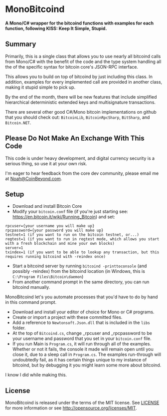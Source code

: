 MonoBitcoind
============

**A Mono/C# wrapper for the bitcoind functions with examples for each function, following KISS: Keep It Simple, Stupid.**

Summary
-------
Primarily, this is a single class that allows you to use nearly all bitcoind calls from Mono/C# with the benefit of the code and the type system handling all the of the specific syntax for bitcoin core's JSON-RPC interface.  

This allows you to build on top of bitcoind by just including this class.  In addition, examples for every implemented call are provided in another class, making it stupid simple to pick up.

By the end of the month, there will be new features that include simplified hierarchical deterministic extended keys and multisignature transactions.

There are several other good C#/Mono bitcoin implementations on github that you should check out:
`BitcoinLib`, `BitcoinRpcSharp`, `BitSharp`, and `Bitcoin.NET`.


Please Do Not Make An Exchange With This Code
---------------------------------------------
This code is under heavy development, and digital currency security is a serious thing, so use it at your own risk.  

I'm eager to hear feedback from the core dev community, please email me at Noah@CoinBeyond.com.


Setup
-----

- Download and install Bitcoin Core
- Modify your `bitcoin.conf` file (if you're just starting see: https://en.bitcoin.it/wiki/Running_Bitcoin) and set:
```
rpcuser={your username you will make up}
rpcpassword={your password you will make up}
testnet=1 (if you want to run on the bitcoin testnet, or...)
regtest=1 (if you want to run in regtest mode, which allows you start with a fresh blockchain and mine your own blocks)
server=1
txindex=1 (if you want to be able to lookup any transaction, but this requires running bitcoind with -reindex once)
```
- Start a bitcoind server by running `bitcoind -printtoconsole` (and possibly -reindex) from the bitcoind location (in Windows, this is `C:\Program Files\Bitcoin\daemon`)
- From another command prompt in the same directory, you can run bitcoind manually.  

MonoBitcoind let's you automate processes that you'd have to do by hand in this command prompt.

- Download and install your editor of choice for Mono or C# programs.
- Create or import a project with these committed files.
- Add a reference to `Newtonsoft.Json.dll` that is included in the `libs` folder.
- At the top of `Bitcoind.cs`, change _rpcuser and _rpcpassword to be your username and password that you set in your `bitcoin.conf` file.
- If you run Main is `Program.cs`, it will run through all of the examples.  Whether or not it fails, the console it made will remain open until you close it, due to a sleep call in `Program.cs`.  The examples run-through will undoubtedly fail, as it has certain things unique to my instance of bitcoind, but by debugging it you might learn some more about bitcoind.

I know I did while making this.


License
-------

MonoBitcoind is released under the terms of the MIT license. See [LICENSE](LICENSE) for more information or see http://opensource.org/licenses/MIT.

